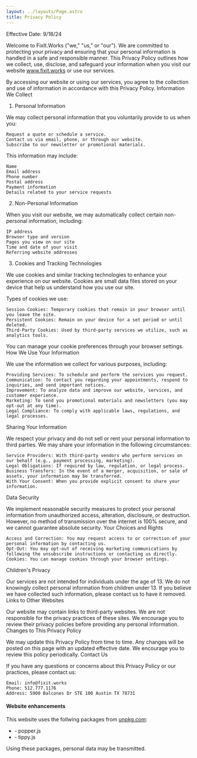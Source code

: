 ```yaml
---
layout: ../layouts/Page.astro
title: Privacy Policy
---
```



Effective Date: 9/18/24

Welcome to FixIt.Works ("we," "us," or "our"). We are committed to protecting your privacy and ensuring that your personal information is handled in a safe and responsible manner. This Privacy Policy outlines how we collect, use, disclose, and safeguard your information when you visit our website www.fixit.works or use our services.

By accessing our website or using our services, you agree to the collection and use of information in accordance with this Privacy Policy.
Information We Collect
1. Personal Information

We may collect personal information that you voluntarily provide to us when you:

    Request a quote or schedule a service.
    Contact us via email, phone, or through our website.
    Subscribe to our newsletter or promotional materials.

This information may include:

    Name
    Email address
    Phone number
    Postal address
    Payment information
    Details related to your service requests

2. Non-Personal Information

When you visit our website, we may automatically collect certain non-personal information, including:

    IP address
    Browser type and version
    Pages you view on our site
    Time and date of your visit
    Referring website addresses

3. Cookies and Tracking Technologies

We use cookies and similar tracking technologies to enhance your experience on our website. Cookies are small data files stored on your device that help us understand how you use our site.

Types of cookies we use:

    Session Cookies: Temporary cookies that remain in your browser until you leave the site.
    Persistent Cookies: Remain on your device for a set period or until deleted.
    Third-Party Cookies: Used by third-party services we utilize, such as analytics tools.

You can manage your cookie preferences through your browser settings.
How We Use Your Information

We use the information we collect for various purposes, including:

    Providing Services: To schedule and perform the services you request.
    Communication: To contact you regarding your appointments, respond to inquiries, and send important notices.
    Improvement: To analyze data and improve our website, services, and customer experience.
    Marketing: To send you promotional materials and newsletters (you may opt-out at any time).
    Legal Compliance: To comply with applicable laws, regulations, and legal processes.

Sharing Your Information

We respect your privacy and do not sell or rent your personal information to third parties. We may share your information in the following circumstances:

    Service Providers: With third-party vendors who perform services on our behalf (e.g., payment processing, marketing).
    Legal Obligations: If required by law, regulation, or legal process.
    Business Transfers: In the event of a merger, acquisition, or sale of assets, your information may be transferred.
    With Your Consent: When you provide explicit consent to share your information.

Data Security

We implement reasonable security measures to protect your personal information from unauthorized access, alteration, disclosure, or destruction. However, no method of transmission over the internet is 100% secure, and we cannot guarantee absolute security.
Your Choices and Rights

    Access and Correction: You may request access to or correction of your personal information by contacting us.
    Opt-Out: You may opt-out of receiving marketing communications by following the unsubscribe instructions or contacting us directly.
    Cookies: You can manage cookies through your browser settings.

Children's Privacy

Our services are not intended for individuals under the age of 13. We do not knowingly collect personal information from children under 13. If you believe we have collected such information, please contact us to have it removed.
Links to Other Websites

Our website may contain links to third-party websites. We are not responsible for the privacy practices of these sites. We encourage you to review their privacy policies before providing any personal information.
Changes to This Privacy Policy

We may update this Privacy Policy from time to time. Any changes will be posted on this page with an updated effective date. We encourage you to review this policy periodically.
Contact Us

If you have any questions or concerns about this Privacy Policy or our practices, please contact us:

    Email: info@fixit.works
    Phone: 512.777.1176
    Address: 5900 Balcones Dr STE 100 Austin TX 78731

#### Website enhancements ####

This website uses the follwing packages from <a href="https://unpkg.com" rel="noopener" target="_blank" title="UNPKG">unpkg.com</a>:

- &dash; popper.js
- &dash; tippy.js

Using these packages, personal data may be transmitted.

